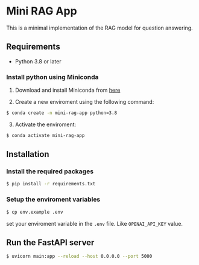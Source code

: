 # Mini RAG App

This is a minimal implementation of the RAG model for question answering.

## Requirements

- Python 3.8 or later

### Install python using Miniconda

1) Download and install Miniconda from [here](https://www.anaconda.com/docs/main#quick-command-line-install)

2) Create a new enviroment using the following command:
```bash
$ conda create -n mini-rag-app python=3.8
```

3) Activate the enviroment:
```bash
$ conda activate mini-rag-app
```

## Installation

### Install the required packages

```bash
$ pip install -r requirements.txt
```

### Setup the enviroment variables

```bash
$ cp env.example .env
```

set your enviroment variable in the `.env` file. Like `OPENAI_API_KEY` value.

## Run the FastAPI server

```bash
$ uvicorn main:app --reload --host 0.0.0.0 --port 5000
```